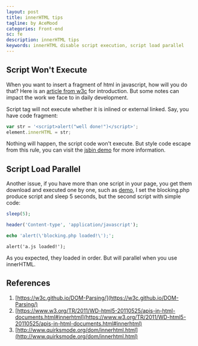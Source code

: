 ```yaml
---
layout: post
title: innerHTML tips
tagline: by AceMood
categories: Front-end
sc: fe
description: innerHTML tips
keywords: innerHTML disable script execution, script load parallel
---
```


## Script Won't Execute

When you want to insert a fragment of html in javascript, how will you do that? Here is an [article from w3c](https://www.w3.org/TR/2008/WD-html5-20080610/dom.html#innerhtml0) for introduction. But some notes can impact the work we face to in daily development. 

Script tag will not execute whether it is inlined or external linked. Say, you have code fragment:

``` javascript
var str = '<script>alert("well done!")</script>';
element.innerHTML = str;
```
Nothing will happen, the script code won't execute. But style code escape from this rule, you can visit the [jsbin demo](http://jsbin.com/zeyavadeyo/edit?html,js,output) for more information.

## Script Load Parallel

Another issue, if you have more than one script in your page, you get them download and executed one by one, such as [demo](http://jsbin.com/nufinehebi/edit?html,output), I set the blocking.php produce script and sleep 5 seconds, but the second script with simple code:
``` php
sleep(5);

header('Content-type', 'application/javascript');

echo 'alert(\'blocking.php loaded!\');';
```

``` javascrpt
alert('a.js loaded!');
```

As you expected, they loaded in order. But will parallel when you use innerHTML.



## References

1. [https://w3c.github.io/DOM-Parsing/](https://w3c.github.io/DOM-Parsing/)
2. [https://www.w3.org/TR/2011/WD-html5-20110525/apis-in-html-documents.html#innerhtml](https://www.w3.org/TR/2011/WD-html5-20110525/apis-in-html-documents.html#innerhtml)
3. [http://www.quirksmode.org/dom/innerhtml.html](http://www.quirksmode.org/dom/innerhtml.html)